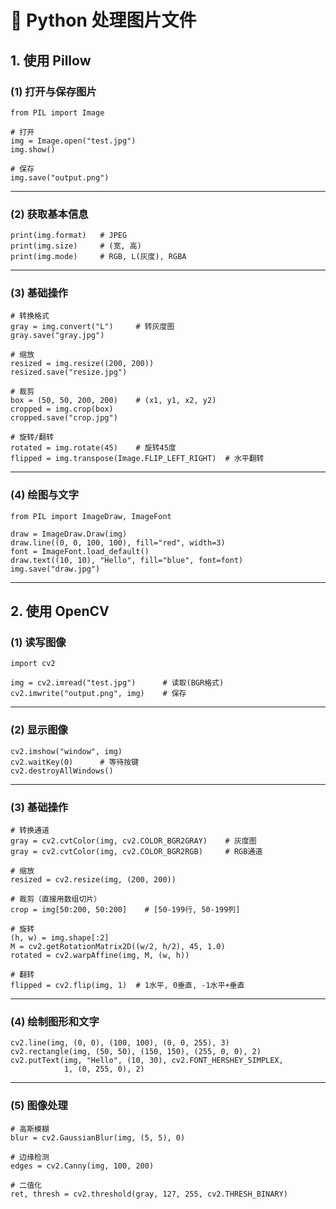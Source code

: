 # 📂 Python 处理图片文件

## 1. 使用 Pillow

### (1) 打开与保存图片

```
from PIL import Image

# 打开
img = Image.open("test.jpg")
img.show()

# 保存
img.save("output.png")
```

------

### (2) 获取基本信息

```
print(img.format)   # JPEG
print(img.size)     # (宽, 高)
print(img.mode)     # RGB, L(灰度), RGBA
```

------

### (3) 基础操作

```
# 转换格式
gray = img.convert("L")     # 转灰度图
gray.save("gray.jpg")

# 缩放
resized = img.resize((200, 200))
resized.save("resize.jpg")

# 裁剪
box = (50, 50, 200, 200)    # (x1, y1, x2, y2)
cropped = img.crop(box)
cropped.save("crop.jpg")

# 旋转/翻转
rotated = img.rotate(45)    # 旋转45度
flipped = img.transpose(Image.FLIP_LEFT_RIGHT)  # 水平翻转
```

------

### (4) 绘图与文字

```
from PIL import ImageDraw, ImageFont

draw = ImageDraw.Draw(img)
draw.line((0, 0, 100, 100), fill="red", width=3)
font = ImageFont.load_default()
draw.text((10, 10), "Hello", fill="blue", font=font)
img.save("draw.jpg")
```

------

## 2. 使用 OpenCV

### (1) 读写图像

```
import cv2

img = cv2.imread("test.jpg")      # 读取(BGR格式)
cv2.imwrite("output.png", img)    # 保存
```

------

### (2) 显示图像

```
cv2.imshow("window", img)
cv2.waitKey(0)      # 等待按键
cv2.destroyAllWindows()
```

------

### (3) 基础操作

```
# 转换通道
gray = cv2.cvtColor(img, cv2.COLOR_BGR2GRAY)	# 灰度图
gray = cv2.cvtColor(img, cv2.COLOR_BGR2RGB)	    # RGB通道

# 缩放
resized = cv2.resize(img, (200, 200))

# 裁剪（直接用数组切片）
crop = img[50:200, 50:200]    # [50-199行, 50-199列]

# 旋转
(h, w) = img.shape[:2]
M = cv2.getRotationMatrix2D((w/2, h/2), 45, 1.0)
rotated = cv2.warpAffine(img, M, (w, h))

# 翻转
flipped = cv2.flip(img, 1)  # 1水平, 0垂直, -1水平+垂直
```

------

### (4) 绘制图形和文字

```
cv2.line(img, (0, 0), (100, 100), (0, 0, 255), 3)
cv2.rectangle(img, (50, 50), (150, 150), (255, 0, 0), 2)
cv2.putText(img, "Hello", (10, 30), cv2.FONT_HERSHEY_SIMPLEX, 
            1, (0, 255, 0), 2)
```

------

### (5) 图像处理

```
# 高斯模糊
blur = cv2.GaussianBlur(img, (5, 5), 0)

# 边缘检测
edges = cv2.Canny(img, 100, 200)

# 二值化
ret, thresh = cv2.threshold(gray, 127, 255, cv2.THRESH_BINARY)
```